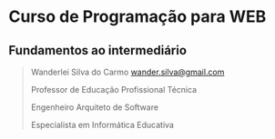 # Curso de Programação para WEB
## Fundamentos ao intermediário
>
> Wanderlei Silva do Carmo <wander.silva@gmail.com> 
>
> Professor de Educação Profissional Técnica
> 
> Engenheiro Arquiteto de Software
> 
> Especialista em Informática Educativa 
>

